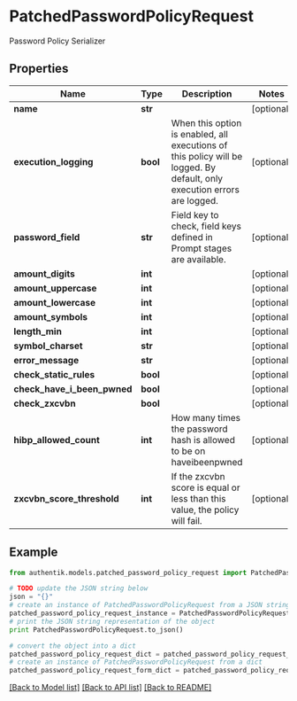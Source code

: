 # PatchedPasswordPolicyRequest

Password Policy Serializer

## Properties
Name | Type | Description | Notes
------------ | ------------- | ------------- | -------------
**name** | **str** |  | [optional] 
**execution_logging** | **bool** | When this option is enabled, all executions of this policy will be logged. By default, only execution errors are logged. | [optional] 
**password_field** | **str** | Field key to check, field keys defined in Prompt stages are available. | [optional] 
**amount_digits** | **int** |  | [optional] 
**amount_uppercase** | **int** |  | [optional] 
**amount_lowercase** | **int** |  | [optional] 
**amount_symbols** | **int** |  | [optional] 
**length_min** | **int** |  | [optional] 
**symbol_charset** | **str** |  | [optional] 
**error_message** | **str** |  | [optional] 
**check_static_rules** | **bool** |  | [optional] 
**check_have_i_been_pwned** | **bool** |  | [optional] 
**check_zxcvbn** | **bool** |  | [optional] 
**hibp_allowed_count** | **int** | How many times the password hash is allowed to be on haveibeenpwned | [optional] 
**zxcvbn_score_threshold** | **int** | If the zxcvbn score is equal or less than this value, the policy will fail. | [optional] 

## Example

```python
from authentik.models.patched_password_policy_request import PatchedPasswordPolicyRequest

# TODO update the JSON string below
json = "{}"
# create an instance of PatchedPasswordPolicyRequest from a JSON string
patched_password_policy_request_instance = PatchedPasswordPolicyRequest.from_json(json)
# print the JSON string representation of the object
print PatchedPasswordPolicyRequest.to_json()

# convert the object into a dict
patched_password_policy_request_dict = patched_password_policy_request_instance.to_dict()
# create an instance of PatchedPasswordPolicyRequest from a dict
patched_password_policy_request_form_dict = patched_password_policy_request.from_dict(patched_password_policy_request_dict)
```
[[Back to Model list]](../README.md#documentation-for-models) [[Back to API list]](../README.md#documentation-for-api-endpoints) [[Back to README]](../README.md)


